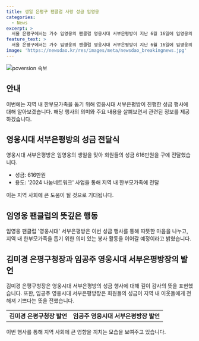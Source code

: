 ```yaml
---
title: 생일 은평구 팬클럽 사랑 성금 임영웅
categories:
  - News
excerpt: >
  서울 은평구에서는 가수 임영웅의 팬클럽 영웅시대 서부은평방이 지난 6월 16일에 임영웅의 생일을 맞아 616만원의 성금을 기부했다. 이 성금은 2024 나눔네트워크 사업을 통해 지역 내 한부모가족에 전달될 예정이며, 이에 대한 은평구청장과 영웅시대 서부은평방장의 감사 인사가 나왔다. 지역 사회에 따뜻한 마음을 전하는 이들의 행동이 주목받고 있다.
feature_text: >
  서울 은평구에서는 가수 임영웅의 팬클럽 영웅시대 서부은평방이 지난 6월 16일에 임영웅의 생일을 맞아 616만원의 성금을 기부했다. 이 성금은 2024 나눔네트워크 사업을 통해 지역 내 한부모가족에 전달될 예정이며, 이에 대한 은평구청장과 영웅시대 서부은평방장의 감사 인사가 나왔다. 지역 사회에 따뜻한 마음을 전하는 이들의 행동이 주목받고 있다.
image: 'https://newsdao.kr/res/images/meta/newsdao_breakingnews.jpg'
---
```


<p><img src="https://newsdao.kr/res/images/meta/newsdao_breakingnews.jpg" alt="pcversion 속보" /></p>

<h2 data-ke-size="size26">안내</h2>

<p data-ke-size="size16">이번에는 지역 내 한부모가족을 돕기 위해 영웅시대 서부은평방이 진행한 성금 행사에 대해 알아보겠습니다. 해당 행사의 의미와 주요 내용을 살펴보면서 관련된 정보를 제공하겠습니다.</p>

<h2>영웅시대 서부은평방의 성금 전달식</h2>

<p data-ke-size="size16">영웅시대 서부은평방은 임영웅의 생일을 맞아 회원들의 성금 616만원을 구에 전달했습니다.</p>

<ul>
  <li>성금: 616만원</li>
  <li>용도: '2024 나눔네트워크' 사업을 통해 지역 내 한부모가족에 전달</li>
</ul>

<p data-ke-size="size16">이는 지역 사회에 큰 도움이 될 것으로 기대됩니다.</p>

<h2>임영웅 팬클럽의 뜻깊은 행동</h2>

<p data-ke-size="size16">임영웅 팬클럽 '영웅시대' 서부은평방은 이번 성금 행사를 통해 따뜻한 마음을 나누고, 지역 내 한부모가족을 돕기 위한 의미 있는 봉사 활동을 이어갈 예정이라고 밝혔습니다.</p>

<h2>김미경 은평구청장과 임공주 영웅시대 서부은평방장의 발언</h2>

<p data-ke-size="size16">김미경 은평구청장은 영웅시대 서부은평방의 성금 행사에 대해 깊이 감사의 뜻을 표현했습니다. 또한, 임공주 영웅시대 서부은평방장은 회원들의 성금이 지역 내 이웃들에게 전해져 기쁘다는 뜻을 전했습니다.</p>

<table>
  <tr>
    <td style="text-align: center; height: 17px;"><b>김미경 은평구청장 발언</b></td>
    <td style="text-align: center; height: 17px;"><b>임공주 영웅시대 서부은평방장 발언</b></td>
  </tr>
</table>

<p data-ke-size="size16">이번 행사를 통해 지역 사회에 큰 영향을 끼치는 모습을 보여주고 있습니다.</p>

